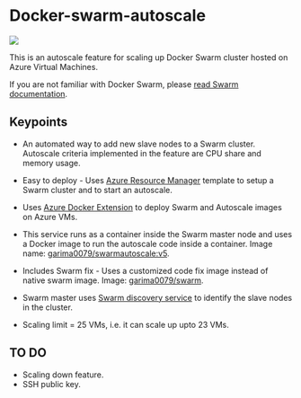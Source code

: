 # Docker-swarm-autoscale

<a href="https://portal.azure.com/#create/Microsoft.Template/uri/https%3A%2F%2Fraw.githubusercontent.com%2FAzure%2Fazure-quickstart-templates%2Fmaster%2Fdocker-swarm-cluster%2Fazuredeploy.json" target="_blank">
    <img src="http://azuredeploy.net/deploybutton.png"/>
</a>

This is an autoscale feature for scaling up Docker Swarm cluster hosted on Azure Virtual Machines. 

If you are not familiar with Docker Swarm, please
[read Swarm documentation](http://docs.docker.com/swarm).


## Keypoints

+ An automated way to add new slave nodes to a Swarm cluster. Autoscale criteria implemented in the feature are CPU share and memory usage. 

+ Easy to deploy - Uses [Azure Resource Manager](https://azure.microsoft.com/en-us/documentation/articles/resource-group-authoring-templates/) template to setup a Swarm cluster and to start an autoscale.

+ Uses [Azure Docker Extension](https://azure.microsoft.com/en-us/documentation/articles/virtual-machines-docker-vm-extension/) to deploy Swarm and Autoscale images on Azure VMs.

+ This service runs as a container inside the Swarm master node and uses a Docker image to run the autoscale code inside a container. Image name: [garima0079/swarmautoscale:v5](https://hub.docker.com/r/garima0079/swarmautoscale/tags/).

+ Includes Swarm fix - Uses a customized code fix image instead of native swarm image. Image: [garima0079/swarm](https://hub.docker.com/r/garima0079/swarm/).

+ Swarm master uses [Swarm discovery service](https://docs.docker.com/v1.5/swarm/discovery/) to identify the slave nodes in the cluster.

+ Scaling limit = 25 VMs, i.e. it can scale up upto 23 VMs.


## TO DO

+ Scaling down feature.
+ SSH public key.

 
